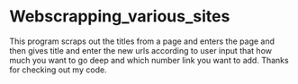 # Webscrapping_various_sites
This program scraps out the titles from a page and enters the page and then gives title and enter the new urls according to user input that how much you want to go deep and which number link you want to add. 
Thanks for checking out my code.
